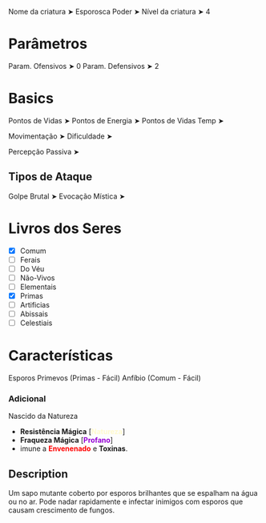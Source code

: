 Nome da criatura ➤ Esporosca
Poder ➤ 
Nível da criatura ➤ 4

# Parâmetros 
Param. Ofensivos ➤ 0
Param. Defensivos ➤ 2

# Basics
Pontos de Vidas ➤ 
Pontos de Energia ➤ 
Pontos de Vidas Temp ➤ 

Movimentação ➤ 
Dificuldade ➤ 

Percepção Passiva ➤ 

## Tipos de Ataque
Golpe Brutal ➤ 
Evocação Mística ➤ 

# Livros dos Seres
- [x] Comum
- [ ] Ferais
- [ ] Do Véu
- [ ] Não-Vivos
- [ ] Elementais
- [x] Primas
- [ ] Artificias
- [ ] Abissais
- [ ] Celestiais

# Características
Esporos Primevos (Primas - Fácil)
Anfíbio (Comum - Fácil)

### Adicional
Nascido da Natureza
- **Resistência Mágica** [**<span style="color: rgb(255, 250, 205)">Natureza</span>**]
- **Fraqueza Mágica** [**<span style="color: rgb(148, 0, 211)">Profano</span>**]
- imune a **<span style="color: rgb(255, 0, 0)">Envenenado</span>** e **Toxinas**.

## Description
Um sapo mutante coberto por esporos brilhantes que se espalham na água ou no ar. Pode nadar rapidamente e infectar inimigos com esporos que causam crescimento de fungos.